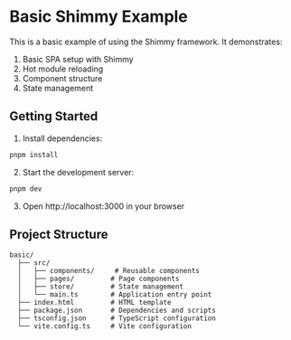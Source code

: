 # Basic Shimmy Example

This is a basic example of using the Shimmy framework. It demonstrates:

1. Basic SPA setup with Shimmy
2. Hot module reloading
3. Component structure
4. State management

## Getting Started

1. Install dependencies:
```bash
pnpm install
```

2. Start the development server:
```bash
pnpm dev
```

3. Open http://localhost:3000 in your browser

## Project Structure

```
basic/
  ├── src/
  │   ├── components/     # Reusable components
  │   ├── pages/         # Page components
  │   ├── store/         # State management
  │   └── main.ts        # Application entry point
  ├── index.html         # HTML template
  ├── package.json       # Dependencies and scripts
  ├── tsconfig.json      # TypeScript configuration
  └── vite.config.ts     # Vite configuration
``` 